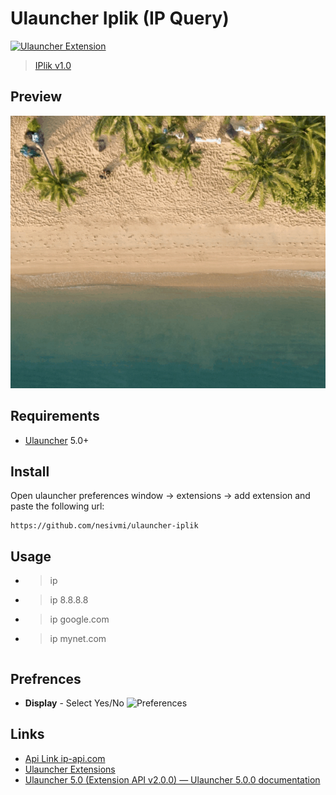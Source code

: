 # Ulauncher Iplik (IP Query)

[![Ulauncher Extension](https://img.shields.io/badge/Ulauncher-Extension-green.svg)](https://github.com/nesivmi/ulauncher-translate)

> [IPlik v1.0](https://github.com/nesivmi/ulauncher-iplik)

## Preview

![Preview](images/prev.gif)

## Requirements

* [Ulauncher](https://github.com/Ulauncher/Ulauncher) 5.0+

## Install

Open ulauncher preferences window -> extensions -> add extension and paste the following url:

```
https://github.com/nesivmi/ulauncher-iplik
```

## Usage

* > ip
* > ip 8.8.8.8
* > ip google.com
* > ip mynet.com
```
```
## Prefrences

* **Display** - Select Yes/No
![Preferences](prefs.gif)

## Links

* [Api Link ip-api.com](http://ip-api.com/)
* [Ulauncher Extensions](https://ext.ulauncher.io/)
* [Ulauncher 5.0 (Extension API v2.0.0) — Ulauncher 5.0.0 documentation](http://docs.ulauncher.io/en/latest/)
